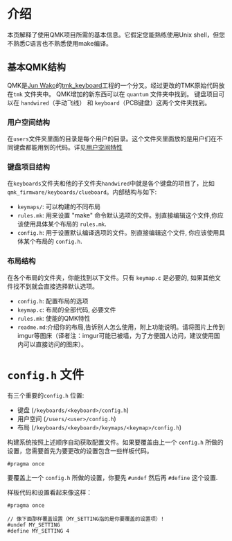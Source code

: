 # 介绍

本页解释了使用QMK项目所需的基本信息。它假定您能熟练使用Unix shell，但您不熟悉C语言也不熟悉使用make编译。

## 基本QMK结构

QMK是[Jun Wako](https://github.com/tmk)的[tmk_keyboard](https://github.com/tmk/tmk_keyboard)工程的一个分叉。经过更改的TMK原始代码放在`tmk` 文件夹中。 QMK增加的新东西可以在 `quantum` 文件夹中找到。 键盘项目可以在 `handwired`（手动飞线） 和 `keyboard`（PCB键盘）这两个文件夹找到。

### 用户空间结构

在`users`文件夹里面的目录是每个用户的目录。这个文件夹里面放的是用户们在不同键盘都能用到的代码。详见[用户空间特性](feature_userspace.md) 

### 键盘项目结构

在`keyboards`文件夹和他的子文件夹`handwired`中就是各个键盘的项目了，比如`qmk_firmware/keyboards/clueboard`。内部结构与如下:

* `keymaps/`: 可以构建的不同布局
* `rules.mk`: 用来设置 "make" 命令默认选项的文件。别直接编辑这个文件,你应该使用具体某个布局的 `rules.mk`.
* `config.h`: 用于设置默认编译选项的文件。别直接编辑这个文件, 你应该使用具体某个布局的 `config.h`.

### 布局结构

在各个布局的文件夹，你能找到以下文件。只有 `keymap.c` 是必要的, 如果其他文件找不到就会直接选择默认选项。

* `config.h`: 配置布局的选项
* `keymap.c`: 布局的全部代码, 必要文件
* `rules.mk`: 使能的QMK特性
* `readme.md`:介绍你的布局,告诉别人怎么使用，附上功能说明。请将图片上传到imgur等图床（译者注：imgur可能已被墙，为了方便国人访问，建议使用国内可以直接访问的图床）。

# `config.h` 文件

有三个重要的`config.h` 位置:

* 键盘 (`/keyboards/<keyboard>/config.h`)
* 用户空间 (`/users/<user>/config.h`)
* 布局 (`/keyboards/<keyboard>/keymaps/<keymap>/config.h`)

构建系统按照上述顺序自动获取配置文件。如果要覆盖由上一个 `config.h` 所做的设置，您需要首先为要更改的设置包含一些样板代码。

```
#pragma once
```

要覆盖上一个 `config.h` 所做的设置，你要先 `#undef` 然后再 `#define` 这个设置.

样板代码和设置看起来像这样：

```
#pragma once

// 像下面那样覆盖设置（MY_SETTING指的是你要覆盖的设置项）!
#undef MY_SETTING
#define MY_SETTING 4
```
